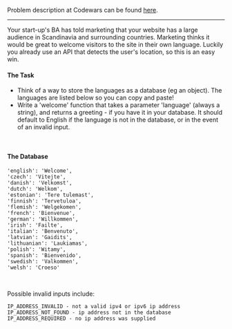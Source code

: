 Problem description at Codewars can be found
[here](https://www.codewars.com/kata/577ff15ad648a14b780000e7/train/python).

-------------

Your start-up's BA has told marketing that your website has a large audience in Scandinavia and
surrounding countries. Marketing thinks it would be great to welcome visitors to the site in their
own language. Luckily you already use an API that detects the user's location, so this is an easy
win.
<br>

#### The Task
* Think of a way to store the languages as a database (eg an object). The languages are listed below
  so you can copy and paste!
* Write a 'welcome' function that takes a parameter 'language' (always a string), and returns a
  greeting - if you have it in your database. It should default to English if the language is not in
  the database, or in the event of an invalid input.
<br>

#### The Database
```
'english': 'Welcome',
'czech': 'Vitejte',
'danish': 'Velkomst',
'dutch': 'Welkom',
'estonian': 'Tere tulemast',
'finnish': 'Tervetuloa',
'flemish': 'Welgekomen',
'french': 'Bienvenue',
'german': 'Willkommen',
'irish': 'Failte',
'italian': 'Benvenuto',
'latvian': 'Gaidits',
'lithuanian': 'Laukiamas',
'polish': 'Witamy',
'spanish': 'Bienvenido',
'swedish': 'Valkommen',
'welsh': 'Croeso'

```
<br>

Possible invalid inputs include:
```
IP_ADDRESS_INVALID - not a valid ipv4 or ipv6 ip address
IP_ADDRESS_NOT_FOUND - ip address not in the database
IP_ADDRESS_REQUIRED - no ip address was supplied
```
